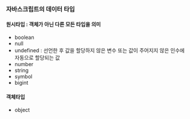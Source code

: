 ### 자바스크립트의 데이터 타입

#### 원시타입 : 객체가 아닌 다른 모든 타입을 의미

- boolean
- null
- undefined : 선언한 후 값을 할당하지 않은 변수 또는 값이 주어지지 않은 인수에 자동으로 할당되는 값
- number
- string
- symbol
- bigint

#### 객체타입

- object
